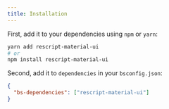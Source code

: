 ```yaml
---
title: Installation
---
```


First, add it to your dependencies using `npm` or `yarn`:

```bash
yarn add rescript-material-ui
# or
npm install rescript-material-ui
```

Second, add it to `dependencies` in your `bsconfig.json`:

```json
{
  "bs-dependencies": ["rescript-material-ui"]
}
```
